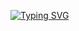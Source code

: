 <!-- ### Hi there 👋 -->

[![Typing SVG](https://readme-typing-svg.demolab.com?font=Fira+Code&size=40&pause=600&color=36BCF7FF&center=true&vCenter=true&width=1000&height=100&lines=My+Technologies+%E2%9A%99;Python;C;JavaScript;TypeScript;React;HTML;CSS;Skills+%F0%9F%A4%B9;Open-minded;Positive;Teaching+tech;Team+Player;More+to+come...+%F0%9F%98%81;Please%2C+do+check+out+my+projects+%F0%9F%99%8F;+mines+allot+to+me+%F0%9F%AB%82;I+appreciate+your+time+%F0%9F%A4%8D)](https://git.io/typing-svg)

<!--
**Deerah1234/Deerah1234** is a ✨ _special_ ✨ repository because its `README.md` (this file) appears on your GitHub profile.

Here are some ideas to get you started:

- 🔭 I’m currently working on ...
- 🌱 I’m currently learning ...
- 👯 I’m looking to collaborate on ...
- 🤔 I’m looking for help with ...
- 💬 Ask me about ...
- 📫 How to reach me: ...
- 😄 Pronouns: ...
- ⚡ Fun fact: ...
-->

